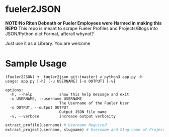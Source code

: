 # fueler2JSON
**NOTE:No Riten Debnath or Fueler Employees were Harmed in making this REPO**
This repo is meant to scrape Fueler Profiles and Projects/Blogs into JSON/Python dict Format, afterall whynot?

Just use it as a Library. You are welcome

# Sample Usage
```
(Fueler2JSON) ➜  fueler2json git:(master) ✗ python3 app.py -h
usage: app.py [-h] [-u USERNAME] [-o OUTPUT] [-v]

options:
  -h, --help            show this help message and exit
  -u USERNAME, --username USERNAME
                        The Username of the Fueler User
  -o OUTPUT, --output OUTPUT
                        Output JSON file name
  -v, --verbose         increase output verbosity
```

```python
extract_profile(username) # Username Required
extract_project(username, slugname) # Username and Slug name of Project Required
```
